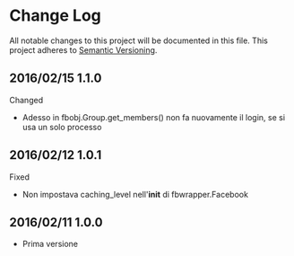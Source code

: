 # Change Log #

All notable changes to this project will be documented in this file.
This project adheres to [Semantic Versioning](http://semver.org/).

## 2016/02/15 1.1.0 ##

Changed
 -  Adesso in fbobj.Group.get_members() non fa nuovamente il login, se si usa 
    un solo processo
 
 
## 2016/02/12 1.0.1 ##

Fixed
 - Non impostava caching_level nell'__init__ di fbwrapper.Facebook
 

## 2016/02/11 1.0.0 ##

 - Prima versione
